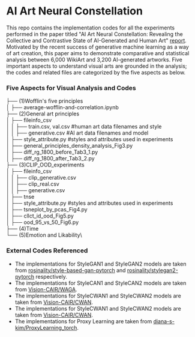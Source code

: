 # AI Art Neural Constellation
This repo contains the implementation codes for all the experiments performed in the paper titled "AI Art Neural Constellation: Revealing the Collective and Contrastive State of AI-Generated and Human Art" [report]().
Motivated by the recent success of generative  machine learning as a way of art creation, this paper aims to demonstrate  comparative and statistical analysis  between 6,000 WikiArt and 3,200 AI-generated artworks. Five important aspects to understand visual arts are grounded in the analysis; the codes and related files are categorized by the five aspects as below. 

### Five Aspects for Visual Analysis and Codes

├── (1)Wofflin's five principles\
│   ├── average-wofflin-and-correlation.ipynb\
├── (2)General art principles\
│   ├── fileinfo_csv\
│   │   ├── train.csv, val.csv #human art data filenames and style\
│   │   ├── generative.csv #AI art data filenames and model\
│   ├──  style_attribute.py #styles and attributes used in experiments\
│   ├──  general_principles_density_analysis_Fig3.py\
│   ├──  diff_rg_1800_before_Tab3_1.py\
│   ├──  diff_rg_1800_after_Tab3_2.py\
├── (3)CLIP_OOD_experiments\
│   ├── fileinfo_csv\
│   │   ├── clip_generative.csv\
│   │   ├── clip_real.csv\
│   │   ├── generative.csv\
│   ├── tnse\
│   ├──  style_attribute.py #styles and attributes used in experiments\
│   ├──  tsneplot_by_pcas_Fig4.py\
│   ├──  cllct_id_ood_Fig5.py\
│   ├──  ood_95_vs_50_Fig6.py\
├── (4)Time\
└── (5)Emotion and Likability\

### External Codes Referenced

- The implementations for StyleGAN1 and StyleGAN2 models are taken from [rosinality/style-based-gan-pytorch](https://github.com/rosinality/style-based-gan-pytorch) and [rosinality/stylegan2-pytorch](https://github.com/rosinality/stylegan2-pytorch) respectively.
- The implementations for StyleCAN1 and StyleCAN2 models are taken from [Vision-CAIR/WAGA](https://github.com/Vision-CAIR/WAGA).
- The implementations for StyleCWAN1 and StyleCWAN2 models are taken from [Vision-CAIR/CWAN](https://github.com/Vision-CAIR/CWAN).
- The implementations for StyleCWAN1 and StyleCWAN2 models are taken from [Vision-CAIR/CWAN](https://github.com/Vision-CAIR/CWAN).
- The implementations for Proxy Learning  are taken from [diana-s-kim/ProxyLearning_torch](https://github.com/diana-s-kim/ProxyLearning_torch).